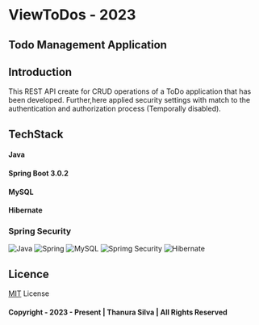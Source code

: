 # ViewToDos - 2023
## Todo Management Application
## Introduction
This REST API create for CRUD operations of a ToDo application that has been developed. Further,here applied
security settings with match to the authentication and authorization process (Temporally disabled).
## TechStack
#### Java
#### Spring Boot 3.0.2
#### MySQL
#### Hibernate
### Spring Security
![Java](https://img.shields.io/badge/java-%23ED8B00.svg?style=for-the-badge&logo=java&logoColor=white)
![Spring](https://img.shields.io/badge/Spring-6DB33F?style=for-the-badge&logo=spring&logoColor=white)
![MySQL](https://img.shields.io/badge/mysql-%2300f.svg?style=for-the-badge&logo=mysql&logoColor=white)
![Sprimg Security](https://img.shields.io/badge/Spring_Security-6DB33F?style=for-the-badge&logo=Spring-Security&logoColor=white)
![Hibernate](https://img.shields.io/badge/Hibernate-59666C?style=for-the-badge&logo=Hibernate&logoColor=white)

## Licence
[MIT](./License.txt) License 
#### Copyright - 2023 - Present | Thanura Silva | All Rights Reserved
